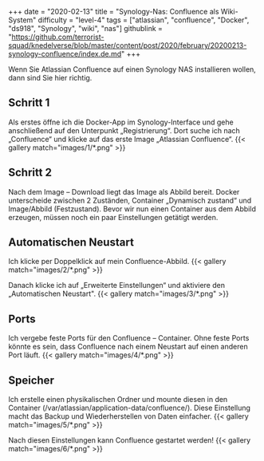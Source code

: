 +++
date = "2020-02-13"
title = "Synology-Nas: Confluence als Wiki-System"
difficulty = "level-4"
tags = ["atlassian", "confluence", "Docker", "ds918", "Synology", "wiki", "nas"]
githublink = "https://github.com/terrorist-squad/knedelverse/blob/master/content/post/2020/february/20200213-synology-confluence/index.de.md"
+++

Wenn Sie Atlassian Confluence auf einen Synology NAS installieren wollen, dann sind Sie hier richtig.

## Schritt 1
Als erstes öffne ich die Docker-App im Synology-Interface und gehe anschließend auf den Unterpunkt „Registrierung“. Dort suche ich nach „Confluence“ und klicke auf das erste Image „Atlassian Confluence“.
{{< gallery match="images/1/*.png" >}}

## Schritt 2
Nach dem Image – Download liegt das Image als Abbild bereit. Docker unterscheide zwischen 2 Zuständen, Container „Dynamisch zustand“ und Image/Abbild (Festzustand). Bevor wir nun einen Container aus dem Abbild erzeugen, müssen noch ein paar Einstellungen getätigt werden.

## Automatischen Neustart
Ich klicke per Doppelklick  auf mein Confluence-Abbild. 
{{< gallery match="images/2/*.png" >}}

Danach klicke ich auf „Erweiterte Einstellungen“ und aktiviere den „Automatischen Neustart". 
{{< gallery match="images/3/*.png" >}}

## Ports
Ich vergebe feste Ports für den Confluence – Container. Ohne feste Ports könnte es sein, dass Confluence nach einem Neustart auf einen anderen Port läuft.
{{< gallery match="images/4/*.png" >}}

## Speicher
Ich erstelle einen physikalischen Ordner und mounte diesen in den Container (/var/atlassian/application-data/confluence/). Diese Einstellung macht das Backup und Wiederherstellen von Daten einfacher.
{{< gallery match="images/5/*.png" >}}

Nach diesen Einstellungen kann Confluence gestartet werden!
{{< gallery match="images/6/*.png" >}}
